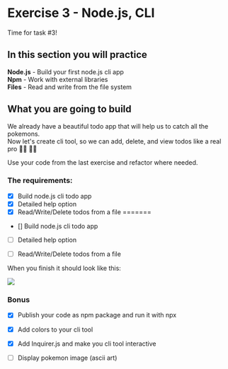 # Exercise 3 - Node.js, CLI

Time for task #3!<br>

## In this section you will practice

**Node.js** - Build your first node.js cli app <br> 
**Npm** - Work with external libraries <br>
**Files** - Read and write from the file system <br>

## What you are going to build

We already have a beautiful todo app that will help us to catch all the pokemons. <br>
Now let's create cli tool, so we can add, delete, and view todos like a real pro 👩‍💻 🧑‍💻 

Use your code from the last exercise and refactor where needed.

### The requirements:

- [x] Build node.js cli todo app
- [x] Detailed help option
- [x] Read/Write/Delete todos from a file
=======
- [] Build node.js cli todo app
- [ ] Detailed help option
- [ ] Read/Write/Delete todos from a file


When you finish it should look like this:

![](../assets/cli.gif)

### Bonus

- [X] Publish your code as npm package and run it with npx
- [x] Add colors to your cli tool
- [x] Add Inquirer.js and make you cli tool interactive

- [ ] Display pokemon image (ascii art)

